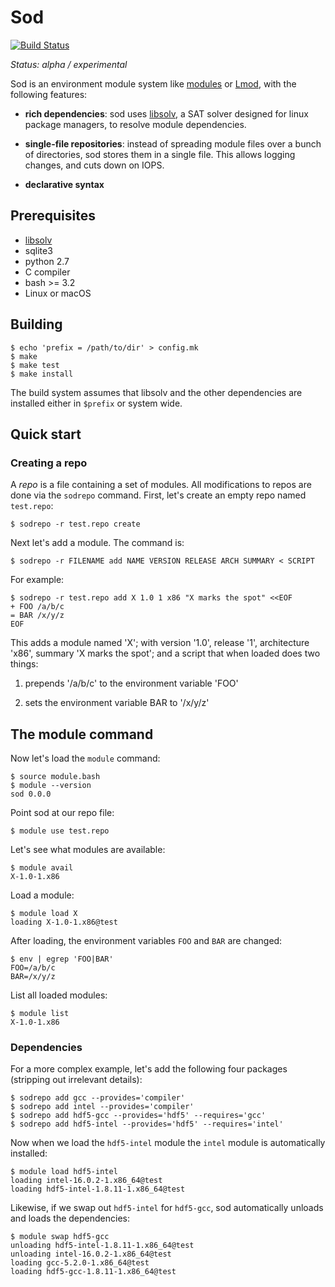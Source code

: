 # Sod

[![Build Status](https://travis-ci.org/nolta/sod.svg?branch=master)](https://travis-ci.org/nolta/sod)

*Status: alpha / experimental*

Sod is an environment module system like
[modules](http://modules.sourceforge.net) or
[Lmod](https://www.tacc.utexas.edu/research-development/tacc-projects/lmod),
with the following features:

* **rich dependencies**: sod uses [libsolv][libsolv], a SAT solver designed
for linux package managers, to resolve module dependencies.

* **single-file repositories**: instead of spreading module files over a bunch
of directories, sod stores them in a single file. This allows logging changes,
and cuts down on IOPS.

* **declarative syntax**

## Prerequisites

* [libsolv][libsolv]
* sqlite3
* python 2.7
* C compiler
* bash >= 3.2
* Linux or macOS

[libsolv]: https://github.com/openSUSE/libsolv

## Building

    $ echo 'prefix = /path/to/dir' > config.mk
    $ make
    $ make test
    $ make install

The build system assumes that libsolv and the other dependencies are
installed either in `$prefix` or system wide.

## Quick start

### Creating a repo

A *repo* is a file containing a set of modules.
All modifications to repos are done via the `sodrepo` command.
First, let's create an empty repo named `test.repo`:

    $ sodrepo -r test.repo create

Next let's add a module. The command is:

    $ sodrepo -r FILENAME add NAME VERSION RELEASE ARCH SUMMARY < SCRIPT

For example:

    $ sodrepo -r test.repo add X 1.0 1 x86 "X marks the spot" <<EOF
    + FOO /a/b/c
    = BAR /x/y/z
    EOF

This adds a module named 'X'; with version '1.0',
release '1', architecture 'x86', summary 'X marks the spot';
and a script that when loaded does two things:

1. prepends '/a/b/c' to the environment variable 'FOO'

2. sets the environment variable BAR to '/x/y/z'

## The module command

Now let's load the `module` command:

    $ source module.bash
    $ module --version
    sod 0.0.0

Point sod at our repo file:

    $ module use test.repo

Let's see what modules are available:

    $ module avail
    X-1.0-1.x86

Load a module:

    $ module load X
    loading X-1.0-1.x86@test

After loading, the environment variables `FOO` and `BAR` are changed:

    $ env | egrep 'FOO|BAR'
    FOO=/a/b/c
    BAR=/x/y/z

List all loaded modules:

    $ module list
    X-1.0-1.x86

### Dependencies

For a more complex example, let's add the following four packages
(stripping out irrelevant details):

    $ sodrepo add gcc --provides='compiler'
    $ sodrepo add intel --provides='compiler'
    $ sodrepo add hdf5-gcc --provides='hdf5' --requires='gcc'
    $ sodrepo add hdf5-intel --provides='hdf5' --requires='intel'

Now when we load the `hdf5-intel` module the `intel` module is automatically
installed:

    $ module load hdf5-intel
    loading intel-16.0.2-1.x86_64@test
    loading hdf5-intel-1.8.11-1.x86_64@test

Likewise, if we swap out `hdf5-intel` for `hdf5-gcc`, sod automatically
unloads and loads the dependencies:

    $ module swap hdf5-gcc
    unloading hdf5-intel-1.8.11-1.x86_64@test
    unloading intel-16.0.2-1.x86_64@test
    loading gcc-5.2.0-1.x86_64@test
    loading hdf5-gcc-1.8.11-1.x86_64@test

